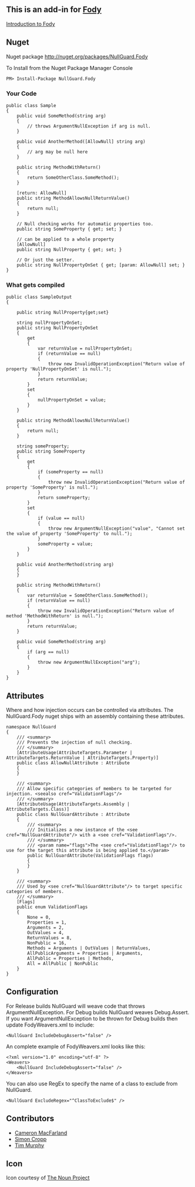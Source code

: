 ## This is an add-in for [Fody](https://github.com/Fody/Fody/) 

[Introduction to Fody](http://github.com/Fody/Fody/wiki/SampleUsage)

## Nuget 

Nuget package http://nuget.org/packages/NullGuard.Fody 

To Install from the Nuget Package Manager Console 
    
    PM> Install-Package NullGuard.Fody

### Your Code


    public class Sample
    {
        public void SomeMethod(string arg)
        {
            // throws ArgumentNullException if arg is null.
        }

        public void AnotherMethod([AllowNull] string arg)
        {
            // arg may be null here
        }

        public string MethodWithReturn()
        {
            return SomeOtherClass.SomeMethod();
        }

        [return: AllowNull]
        public string MethodAllowsNullReturnValue()
        {
            return null;
        }

        // Null checking works for automatic properties too.
        public string SomeProperty { get; set; }

        // can be applied to a whole property
        [AllowNull] 
        public string NullProperty { get; set; }

        // Or just the setter.
        public string NullPropertyOnSet { get; [param: AllowNull] set; }
    }

### What gets compiled 

    public class SampleOutput
    {

        public string NullProperty{get;set}
    
        string nullPropertyOnSet;
        public string NullPropertyOnSet
        {
            get
            {
                var returnValue = nullPropertyOnSet;
                if (returnValue == null)
                {
                    throw new InvalidOperationException("Return value of property 'NullPropertyOnSet' is null.");
                }
                return returnValue;
            }
            set
            {
                nullPropertyOnSet = value;
            }
        }
    
        public string MethodAllowsNullReturnValue()
        {
            return null;
        }

        string someProperty;
        public string SomeProperty
        {
            get
            {
                if (someProperty == null)
                {
                    throw new InvalidOperationException("Return value of property 'SomeProperty' is null.");
                }
                return someProperty;
            }
            set
            {
                if (value == null)
                {
                    throw new ArgumentNullException("value", "Cannot set the value of property 'SomeProperty' to null.");
                }
                someProperty = value;
            }
        }

        public void AnotherMethod(string arg)
        {
        }

        public string MethodWithReturn()
        {
            var returnValue = SomeOtherClass.SomeMethod();
            if (returnValue == null)
            {
                throw new InvalidOperationException("Return value of method 'MethodWithReturn' is null.");
            }
            return returnValue;
        }

        public void SomeMethod(string arg)
        {
            if (arg == null)
            {
                throw new ArgumentNullException("arg");
            }
        }
    }
    
## Attributes

Where and how injection occurs can be controlled via attributes. The NullGuard.Fody nuget ships with an assembly containing these attributes.

    namespace NullGuard
    {
        /// <summary>
        /// Prevents the injection of null checking.
        /// </summary>
        [AttributeUsage(AttributeTargets.Parameter | AttributeTargets.ReturnValue | AttributeTargets.Property)]
        public class AllowNullAttribute : Attribute
        {
        }
        
        /// <summary>
        /// Allow specific categories of members to be targeted for injection. <seealso cref="ValidationFlags"/>
        /// </summary>
        [AttributeUsage(AttributeTargets.Assembly | AttributeTargets.Class)]
        public class NullGuardAttribute : Attribute
        {
            /// <summary>
            /// Initializes a new instance of the <see cref="NullGuardAttribute"/> with a <see cref="ValidationFlags"/>.
            /// </summary>
            /// <param name="flags">The <see cref="ValidationFlags"/> to use for the target this attribute is being applied to.</param>
            public NullGuardAttribute(ValidationFlags flags)
            {
            }
        }
        
        /// <summary>
        /// Used by <see cref="NullGuardAttribute"/> to target specific categories of members.
        /// </summary>
        [Flags]
        public enum ValidationFlags
        {
            None = 0,
            Properties = 1,
            Arguments = 2,
            OutValues = 4,
            ReturnValues = 8,
            NonPublic = 16,
            Methods = Arguments | OutValues | ReturnValues,
            AllPublicArguments = Properties | Arguments,
            AllPublic = Properties | Methods,
            All = AllPublic | NonPublic
        }
    }

## Configuration

For Release builds NullGuard will weave code that throws ArgumentNullException. For Debug builds NullGuard weaves Debug.Assert. 
If you want ArgumentNullException to be thrown for Debug builds then update FodyWeavers.xml to include:

    <NullGuard IncludeDebugAssert="false" />

An complete example of FodyWeavers.xml looks like this:

    <?xml version="1.0" encoding="utf-8" ?>
    <Weavers>
        <NullGuard IncludeDebugAssert="false" />
    </Weavers>

You can also use RegEx to specify the name of a class to exclude from NullGuard.

    <NullGuard ExcludeRegex="^ClassToExclude$" />

## Contributors

  * [Cameron MacFarland](https://github.com/distantcam)
  * [Simon Cropp](https://github.com/simoncropp)
  * [Tim Murphy](https://github.com/TimMurphy)

## Icon

Icon courtesy of [The Noun Project](http://thenounproject.com)
